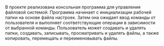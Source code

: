 В проекте реализована консольная программа для управления файловой системой. 
Программа начинает с инициализации рабочей папки на основе файла настроек. Затем она ожидает ввод команды от пользователя и выполняет соответствующие операции в зависимости от выбранной команды. Пользователь может создавать и удалять папки, создавать, записывать, просматривать и удалять файлы, а также копировать, перемещать и переименовывать файлы.